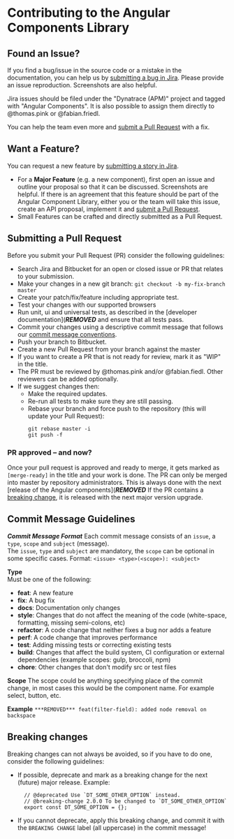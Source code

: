 # Contributing to the Angular Components Library

## Found an Issue?
If you find a bug/issue in the source code or a mistake in the documentation, you can help us by [submitting a bug in Jira](https://dev-jira.dynatrace.org/secure/CreateIssueDetails!init.jspa?pid=10490&issuetype=1&priority=4&customfield_12900=19282&customfield_10671=21985&components=18387&labels=angular-components&%20&description=You%20are%20in%20the%20process%20of%C2%A0reporting%20an%20issue%20in%20Angular%20Components.To%20ensure%20a%20quick%20turnaround%2C%20please%20enter%2Fchange%2Fupdate%20the%20following%20fields%3A%0A%0A*What%20is%20the%20expected%20behavior%3F*%0A%0A*What%20is%20the%20current%20behavior%3F*%0A%0A*What%20are%20the%20steps%20to%20reproduce%3F*%0A%0A*Which%20versions%20of%20Angular%2C%20Angular%20Components%2C%20OS%2C%20TypeScript%2C%20browsers%20are%20affected%3F*%0A%0A*Is%20there%20anything%20else%20we%20should%20know%3F*). Please provide an issue reproduction. Screenshots are also helpful.

Jira issues should be filed under the "Dynatrace (APM)" project and tagged with "Angular Components". It is also possible to assign them directly to @thomas.pink or @fabian.friedl.

You can help the team even more and [submit a Pull Request](#submitting-a-pull-request) with a fix.

## Want a Feature?
You can request a new feature by [submitting a story in Jira](https://dev-jira.dynatrace.org/secure/CreateIssueDetails!init.jspa?pid=10490&issuetype=38&priority=3&components=18387&labels=angular-components&&description=You%20are%20in%20the%20process%20of%20proposing%20a%20new%20feature%20in%20Angular%20Components.To%20ensure%20a%20quick%20turnaround%2C%20please%20enter%2Fchange%2Fupdate%20the%20following%20fields%3A%0A%0A*Please%20describe%20the%20feature%20you%20would%20like%20to%20request.*%0A%0A*What%20is%20the%20use-case%20or%20motivation%20for%20this%20proposal%3F*%0A%0A*Is%20there%20anything%20else%20we%20should%20know%3F*). 

* For a **Major Feature** (e.g. a new component), first open an issue and outline your proposal so that it can be discussed. Screenshots are helpful. If there is an agreement that this feature should be part of the Angular Component Library, either you or the team will take this issue, create an API proposal, implement it and [submit a Pull Request](#submitting-a-pull-request).
* Small Features can be crafted and directly submitted as a Pull Request.

## Submitting a Pull Request
Before you submit your Pull Request (PR) consider the following guidelines:

* Search Jira and Bitbucket for an open or closed issue or PR that relates to your submission.
* Make your changes in a new git branch: `git checkout -b my-fix-branch master`
* Create your patch/fix/feature including appropriate test.
* Test your changes with our supported browsers
* Run unit, ui and universal tests, as described in the [developer documentation](***REMOVED*** and ensure that all tests pass.
* Commit your changes using a descriptive commit message that follows our [commit message conventions](#commit-message-guidelines).
* Push your branch to Bitbucket.
* Create a new Pull Request from your branch against the master
* If you want to create a PR that is not ready for review, mark it as "WIP" in the title.
* The PR must be reviewed by @thomas.pink and/or @fabian.fiedl. Other reviewers can be added optionally.
* If we suggest changes then:
  * Make the required updates.
  * Re-run all tests to make sure they are still passing.
  * Rebase your branch and force push to the repository (this will update your Pull Request):
    ```
    git rebase master -i
    git push -f
    ```

### PR approved – and now?
Once your pull request is approved and ready to merge, it gets marked as `[merge-ready]` in the title and your work is done. The PR can only be merged into master by repository administrators. This is always done with the next [release of the Angular components](***REMOVED*** If the PR contains a [breaking change](#breaking-changes), it is released with the next major version upgrade.

## Commit Message Guidelines

***Commit Message Format***
Each commit message consists of an `issue`, a `type`, `scope` and `subject` (message).   
The `issue`, `type` and `subject` are mandatory, the `scope` can be optional in some specific cases.
Format: `<issue> <type>(<scope>): <subject>`

**Type**   
Must be one of the following:
* **feat**: A new feature
* **fix**: A bug fix
* **docs**: Documentation only changes
* **style**: Changes that do not affect the meaning of the code (white-space, formatting, missing semi-colons, etc)
* **refactor**: A code change that neither fixes a bug nor adds a feature
* **perf**: A code change that improves performance
* **test**: Adding missing tests or correcting existing tests
* **build**: Changes that affect the build system, CI configuration or external dependencies (example scopes: gulp, broccoli, npm)
* **chore**: Other changes that don't modify src or test files

**Scope**
The scope could be anything specifying place of the commit change, in most cases this would be the component name. For example select, button, etc.

**Example**
`***REMOVED*** feat(filter-field): added node removal on backspace`

## Breaking changes
Breaking changes can not always be avoided, so if you have to do one, consider the following guidelines:
* If possible, deprecate and mark as a breaking change for the next (future) major release. Example:
  ```
    // @deprecated Use `DT_SOME_OTHER_OPTION` instead.
    // @breaking-change 2.0.0 To be changed to `DT_SOME_OTHER_OPTION`
    export const DT_SOME_OPTION = {};
  ```
* If you cannot deprecate, apply this breaking change, and commit it with the `BREAKING CHANGE` label (all uppercase) in the commit message!
